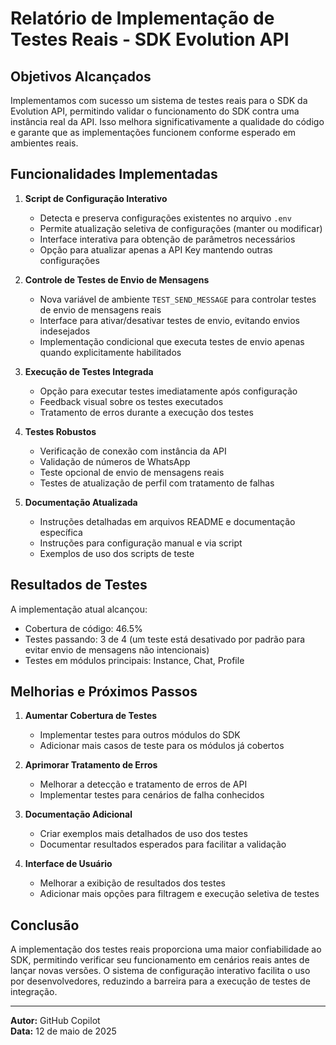 # Relatório de Implementação de Testes Reais - SDK Evolution API

## Objetivos Alcançados

Implementamos com sucesso um sistema de testes reais para o SDK da Evolution API, permitindo validar o funcionamento do SDK contra uma instância real da API. Isso melhora significativamente a qualidade do código e garante que as implementações funcionem conforme esperado em ambientes reais.

## Funcionalidades Implementadas

1. **Script de Configuração Interativo**
   - Detecta e preserva configurações existentes no arquivo `.env`
   - Permite atualização seletiva de configurações (manter ou modificar)
   - Interface interativa para obtenção de parâmetros necessários
   - Opção para atualizar apenas a API Key mantendo outras configurações

2. **Controle de Testes de Envio de Mensagens**
   - Nova variável de ambiente `TEST_SEND_MESSAGE` para controlar testes de envio de mensagens reais
   - Interface para ativar/desativar testes de envio, evitando envios indesejados
   - Implementação condicional que executa testes de envio apenas quando explicitamente habilitados

3. **Execução de Testes Integrada**
   - Opção para executar testes imediatamente após configuração
   - Feedback visual sobre os testes executados
   - Tratamento de erros durante a execução dos testes

4. **Testes Robustos**
   - Verificação de conexão com instância da API
   - Validação de números de WhatsApp
   - Teste opcional de envio de mensagens reais
   - Testes de atualização de perfil com tratamento de falhas

5. **Documentação Atualizada**
   - Instruções detalhadas em arquivos README e documentação específica
   - Instruções para configuração manual e via script
   - Exemplos de uso dos scripts de teste

## Resultados de Testes

A implementação atual alcançou:
- Cobertura de código: 46.5% 
- Testes passando: 3 de 4 (um teste está desativado por padrão para evitar envio de mensagens não intencionais)
- Testes em módulos principais: Instance, Chat, Profile

## Melhorias e Próximos Passos

1. **Aumentar Cobertura de Testes**
   - Implementar testes para outros módulos do SDK
   - Adicionar mais casos de teste para os módulos já cobertos

2. **Aprimorar Tratamento de Erros**
   - Melhorar a detecção e tratamento de erros de API
   - Implementar testes para cenários de falha conhecidos

3. **Documentação Adicional**
   - Criar exemplos mais detalhados de uso dos testes
   - Documentar resultados esperados para facilitar a validação

4. **Interface de Usuário**
   - Melhorar a exibição de resultados dos testes
   - Adicionar mais opções para filtragem e execução seletiva de testes

## Conclusão

A implementação dos testes reais proporciona uma maior confiabilidade ao SDK, permitindo verificar seu funcionamento em cenários reais antes de lançar novas versões. O sistema de configuração interativo facilita o uso por desenvolvedores, reduzindo a barreira para a execução de testes de integração.

---

**Autor:** GitHub Copilot  
**Data:** 12 de maio de 2025
